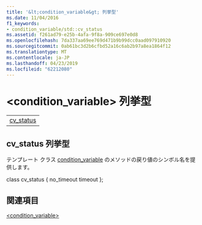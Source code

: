 ```yaml
---
title: '&lt;condition_variable&gt; 列挙型'
ms.date: 11/04/2016
f1_keywords:
- condition_variable/std::cv_status
ms.assetid: f261ad79-e25b-4afa-9f8a-909ce697e0d8
ms.openlocfilehash: 7da337aa69ee769d471b9b99dcc0aad097910920
ms.sourcegitcommit: 0ab61bc3d2b6cfbd52a16c6ab2b97a8ea1864f12
ms.translationtype: MT
ms.contentlocale: ja-JP
ms.lasthandoff: 04/23/2019
ms.locfileid: "62212080"
---
```

# <a name="ltconditionvariablegt-enums"></a>&lt;condition_variable&gt; 列挙型

||
|-|
|[cv_status](#cv_status)|

## <a name="cv_status"></a>  cv_status 列挙型

テンプレート クラス [condition_variable](../standard-library/condition-variable-class.md) のメソッドの戻り値のシンボル名を提供します。

class cv_status { no_timeout timeout };

## <a name="see-also"></a>関連項目

[<condition_variable>](../standard-library/condition-variable.md)<br/>
